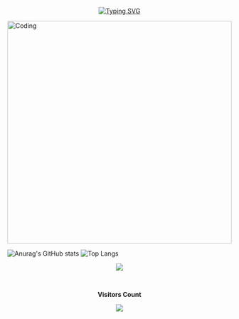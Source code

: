  <p align="center">  
<a href="https://git.io/typing-svg"><img src="https://readme-typing-svg.herokuapp.com?font=Fira+Code&size=30&pause=1000&color=5190F7&center=verdadeiro&vCenter=falso&width=435&lines=Hi%2C+I%C2%B4m+Emerson;Welcome+to+my+profile" alt="Typing SVG" /></a>
</p>
 
 <img align="center" alt="Coding" width="100%" height="500" src="https://media.tenor.com/ex3kjWMZ4ScAAAAC/sky-kimionawa.gif">
  
![Anurag's GitHub stats](https://github-readme-stats.vercel.app/api?username=tecnicoemerson&show_icons=true&theme=tokyonight)
![Top Langs](https://github-readme-stats.vercel.app/api/top-langs/?username=tecnicoemerson&layout=&theme=tokyonight)

<p align="center">
<a href="https://git.io/streak-stats"><img src="https://streak-stats.demolab.com?user=tecnicoemerson&theme=tokyonight"/></a>
</p>

<div align="center">
<br><p align="centre"><b>Visitors Count</b></p>  
<p align="center"><img align="center" src="https://profile-counter.glitch.me/{tecnicoemerson}/count.svg" /></p> 
<br></div>
